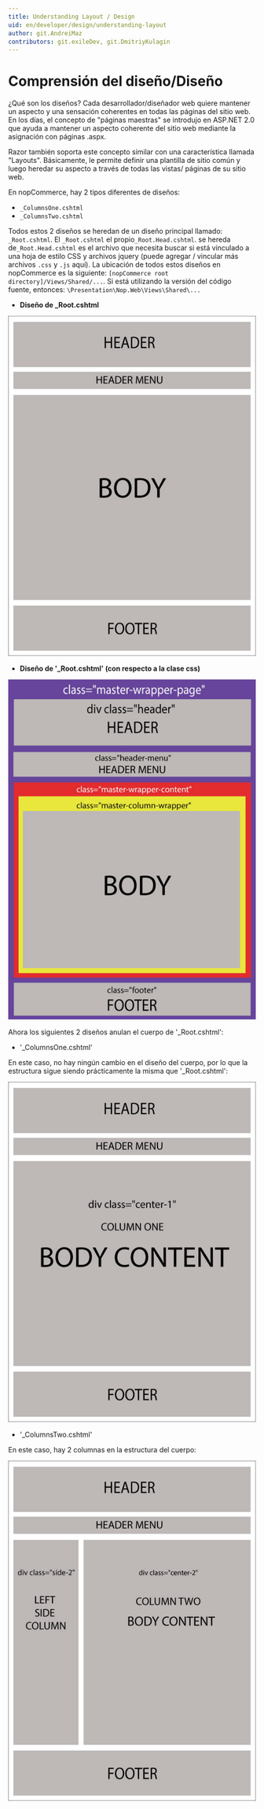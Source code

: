 ```yaml
---
title: Understanding Layout / Design
uid: en/developer/design/understanding-layout
author: git.AndreiMaz
contributors: git.exileDev, git.DmitriyKulagin
---
```


# Comprensión del diseño/Diseño

¿Qué son los diseños? Cada desarrollador/diseñador web quiere mantener un aspecto y una sensación coherentes en todas las páginas del sitio web. En los días, el concepto de "páginas maestras" se introdujo en ASP.NET 2.0 que ayuda a mantener un aspecto coherente del sitio web mediante la asignación con páginas .aspx.

Razor también soporta este concepto similar con una característica llamada "Layouts". Básicamente, le permite definir una plantilla de sitio común y luego heredar su aspecto a través de todas las vistas/ páginas de su sitio web.

En nopCommerce, hay 2 tipos diferentes de diseños:

* `_ColumnsOne.cshtml`
* `_ColumnsTwo.cshtml`

Todos estos 2 diseños se heredan de un diseño principal llamado: `_Root.cshtml`. El `_Root.cshtml` el propio`_Root.Head.cshtml`. se hereda de`_Root.Head.cshtml` es el archivo que necesita buscar si está vinculado a una hoja de estilo CSS y archivos jquery (puede agregar / vincular más archivos `.css` y `.js` aquí). La ubicación de todos estos diseños en nopCommerce es la siguiente: `[nopCommerce root directory]/Views/Shared/...`. Si está utilizando la versión del código fuente, entonces: `\Presentation\Nop.Web\Views\Shared\...`

* **Diseño de _Root.cshtml**

![root-layout](_static/understanding-layout/root-layout.jpg)

* **Diseño de  '_Root.cshtml'  (con respecto a la clase css)**

![root-layout-css](_static/understanding-layout/root-layout-css.jpg)

Ahora los siguientes 2 diseños anulan el cuerpo de '_Root.cshtml':

* '_ColumnsOne.cshtml'

En este caso, no hay ningún cambio en el diseño del cuerpo, por lo que la estructura sigue siendo prácticamente la misma que '_Root.cshtml':

![columnas-uno](_static/understanding-layout/column-one.jpg)

* '_ColumnsTwo.cshtml'

En este caso, hay 2 columnas en la estructura del cuerpo:

![columna-dos](_static/understanding-layout/column-two.jpg)